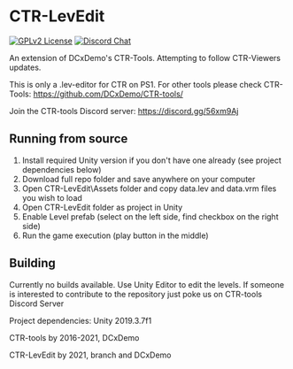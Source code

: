 # CTR-LevEdit

[![GPLv2 License](https://img.shields.io/badge/License-GPL%20v2-green.svg)](https://opensource.org/licenses/GPL-2.0)
[![Discord Chat](https://img.shields.io/discord/527135227546435584.svg)](https://discord.gg/56xm9Aj)

An extension of DCxDemo's CTR-Tools. Attempting to follow CTR-Viewers updates.

This is only a .lev-editor for CTR on PS1. For other tools please check CTR-Tools: https://github.com/DCxDemo/CTR-tools/

Join the CTR-tools Discord server: https://discord.gg/56xm9Aj

## Running from source
1. Install required Unity version if you don't have one already (see project dependencies below)
2. Download full repo folder and save anywhere on your computer
3. Open CTR-LevEdit\Assets folder and copy data.lev and data.vrm files you wish to load
4. Open CTR-LevEdit folder as project in Unity
5. Enable Level prefab (select on the left side, find checkbox on the right side)
6. Run the game execution (play button in the middle)

## Building
Currently no builds available. Use Unity Editor to edit the levels. If someone is interested to contribute to the repository just poke us on CTR-tools Discord Server

Project dependencies:
Unity 2019.3.7f1

CTR-tools by
2016-2021, DCxDemo

CTR-LevEdit by
2021, branch and DCxDemo
